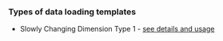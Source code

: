 ### Types of data loading templates
- Slowly Changing Dimension Type 1 - [see details and usage](projects/vdk-core/plugins/vdk-trino/src/vdk/internal/templates/load/dimension/scd1/README.md)
